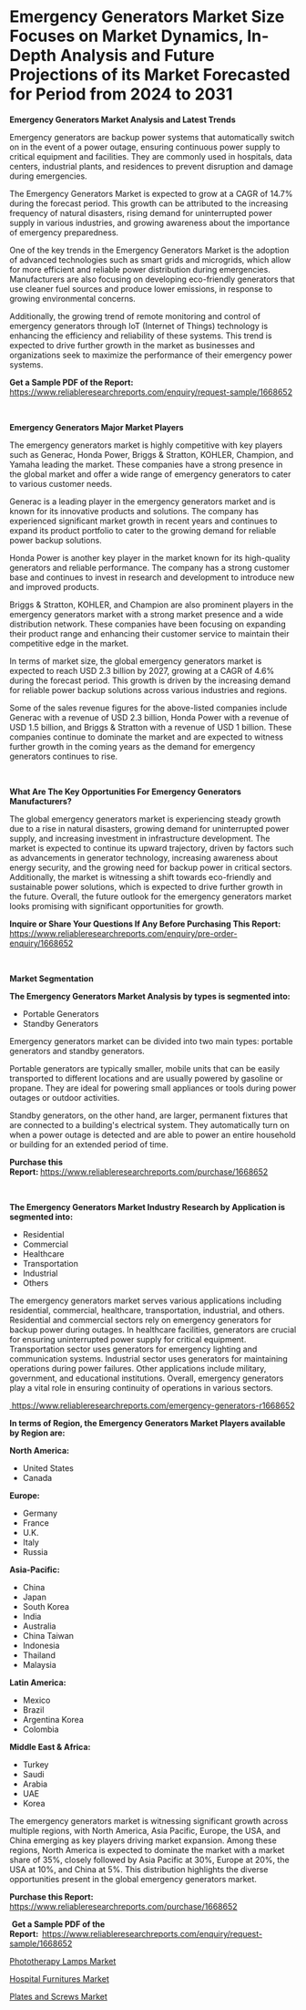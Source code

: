 <p><h1>Emergency Generators Market Size Focuses on Market Dynamics, In-Depth Analysis and Future Projections of its Market Forecasted for Period from 2024 to 2031</h1></p><p><strong>Emergency Generators Market Analysis and Latest Trends</strong></p>
<p><p>Emergency generators are backup power systems that automatically switch on in the event of a power outage, ensuring continuous power supply to critical equipment and facilities. They are commonly used in hospitals, data centers, industrial plants, and residences to prevent disruption and damage during emergencies.</p><p>The Emergency Generators Market is expected to grow at a CAGR of 14.7% during the forecast period. This growth can be attributed to the increasing frequency of natural disasters, rising demand for uninterrupted power supply in various industries, and growing awareness about the importance of emergency preparedness.</p><p>One of the key trends in the Emergency Generators Market is the adoption of advanced technologies such as smart grids and microgrids, which allow for more efficient and reliable power distribution during emergencies. Manufacturers are also focusing on developing eco-friendly generators that use cleaner fuel sources and produce lower emissions, in response to growing environmental concerns.</p><p>Additionally, the growing trend of remote monitoring and control of emergency generators through IoT (Internet of Things) technology is enhancing the efficiency and reliability of these systems. This trend is expected to drive further growth in the market as businesses and organizations seek to maximize the performance of their emergency power systems.</p></p>
<p><strong>Get a Sample PDF of the Report:&nbsp;</strong> <a href="https://www.reliableresearchreports.com/enquiry/request-sample/1668652">https://www.reliableresearchreports.com/enquiry/request-sample/1668652</a></p>
<p>&nbsp;</p>
<p><strong>Emergency Generators Major Market Players</strong></p>
<p><p>The emergency generators market is highly competitive with key players such as Generac, Honda Power, Briggs & Stratton, KOHLER, Champion, and Yamaha leading the market. These companies have a strong presence in the global market and offer a wide range of emergency generators to cater to various customer needs.</p><p>Generac is a leading player in the emergency generators market and is known for its innovative products and solutions. The company has experienced significant market growth in recent years and continues to expand its product portfolio to cater to the growing demand for reliable power backup solutions.</p><p>Honda Power is another key player in the market known for its high-quality generators and reliable performance. The company has a strong customer base and continues to invest in research and development to introduce new and improved products.</p><p>Briggs & Stratton, KOHLER, and Champion are also prominent players in the emergency generators market with a strong market presence and a wide distribution network. These companies have been focusing on expanding their product range and enhancing their customer service to maintain their competitive edge in the market.</p><p>In terms of market size, the global emergency generators market is expected to reach USD 2.3 billion by 2027, growing at a CAGR of 4.6% during the forecast period. This growth is driven by the increasing demand for reliable power backup solutions across various industries and regions.</p><p>Some of the sales revenue figures for the above-listed companies include Generac with a revenue of USD 2.3 billion, Honda Power with a revenue of USD 1.5 billion, and Briggs & Stratton with a revenue of USD 1 billion. These companies continue to dominate the market and are expected to witness further growth in the coming years as the demand for emergency generators continues to rise.</p></p>
<p>&nbsp;</p>
<p><strong>What Are The Key Opportunities For Emergency Generators Manufacturers?</strong></p>
<p><p>The global emergency generators market is experiencing steady growth due to a rise in natural disasters, growing demand for uninterrupted power supply, and increasing investment in infrastructure development. The market is expected to continue its upward trajectory, driven by factors such as advancements in generator technology, increasing awareness about energy security, and the growing need for backup power in critical sectors. Additionally, the market is witnessing a shift towards eco-friendly and sustainable power solutions, which is expected to drive further growth in the future. Overall, the future outlook for the emergency generators market looks promising with significant opportunities for growth.</p></p>
<p><strong>Inquire or Share Your Questions If Any Before Purchasing This Report:</strong> <a href="https://www.reliableresearchreports.com/enquiry/pre-order-enquiry/1668652">https://www.reliableresearchreports.com/enquiry/pre-order-enquiry/1668652</a></p>
<p>&nbsp;</p>
<p><strong>Market Segmentation</strong></p>
<p><strong>The Emergency Generators Market Analysis by types is segmented into:</strong></p>
<p><ul><li>Portable Generators</li><li>Standby Generators</li></ul></p>
<p><p>Emergency generators market can be divided into two main types: portable generators and standby generators. </p><p>Portable generators are typically smaller, mobile units that can be easily transported to different locations and are usually powered by gasoline or propane. They are ideal for powering small appliances or tools during power outages or outdoor activities.</p><p>Standby generators, on the other hand, are larger, permanent fixtures that are connected to a building's electrical system. They automatically turn on when a power outage is detected and are able to power an entire household or building for an extended period of time.</p></p>
<p><strong>Purchase this Report:&nbsp;</strong><a href="https://www.reliableresearchreports.com/purchase/1668652">https://www.reliableresearchreports.com/purchase/1668652</a></p>
<p>&nbsp;</p>
<p><strong>The Emergency Generators Market Industry Research by Application is segmented into:</strong></p>
<p><ul><li>Residential</li><li>Commercial</li><li>Healthcare</li><li>Transportation</li><li>Industrial</li><li>Others</li></ul></p>
<p><p>The emergency generators market serves various applications including residential, commercial, healthcare, transportation, industrial, and others. Residential and commercial sectors rely on emergency generators for backup power during outages. In healthcare facilities, generators are crucial for ensuring uninterrupted power supply for critical equipment. Transportation sector uses generators for emergency lighting and communication systems. Industrial sector uses generators for maintaining operations during power failures. Other applications include military, government, and educational institutions. Overall, emergency generators play a vital role in ensuring continuity of operations in various sectors.</p></p>
<p><a href="https://www.reliableresearchreports.com/emergency-generators-r1668652">&nbsp;https://www.reliableresearchreports.com/emergency-generators-r1668652</a></p>
<p><strong>In terms of Region, the Emergency Generators Market Players available by Region are:</strong></p>
<p>
    <p> <strong> North America: </strong>
        <ul>
            <li>United States</li>
            <li>Canada</li>
        </ul>
        </p> 
    <p> <strong> Europe: </strong>
        <ul>
            <li>Germany</li>
            <li>France</li>
            <li>U.K.</li>
            <li>Italy</li>
            <li>Russia</li>
        </ul>
        </p> 
    <p> <strong> Asia-Pacific: </strong>
        <ul>
            <li>China</li>
            <li>Japan</li>
            <li>South Korea</li>
            <li>India</li>
            <li>Australia</li>
            <li>China Taiwan</li>
            <li>Indonesia</li>
            <li>Thailand</li>
            <li>Malaysia</li>
        </ul>
        </p> 
    <p> <strong> Latin America: </strong>
        <ul>
            <li>Mexico</li>
            <li>Brazil</li>
            <li>Argentina Korea</li>
            <li>Colombia</li>
        </ul>
        </p> 
    <p> <strong> Middle East & Africa: </strong>
        <ul>
            <li>Turkey</li>
            <li>Saudi</li>
            <li>Arabia</li>
            <li>UAE</li>
            <li>Korea</li>
        </ul>
    </p>
    </p>
<p><p>The emergency generators market is witnessing significant growth across multiple regions, with North America, Asia Pacific, Europe, the USA, and China emerging as key players driving market expansion. Among these regions, North America is expected to dominate the market with a market share of 35%, closely followed by Asia Pacific at 30%, Europe at 20%, the USA at 10%, and China at 5%. This distribution highlights the diverse opportunities present in the global emergency generators market.</p></p>
<p><strong>Purchase this Report: </strong><a href="https://www.reliableresearchreports.com/purchase/1668652">https://www.reliableresearchreports.com/purchase/1668652</a></p>
<p>&nbsp;<strong>Get a Sample PDF of the Report:&nbsp;&nbsp;</strong><a href="https://www.reliableresearchreports.com/enquiry/request-sample/1668652">https://www.reliableresearchreports.com/enquiry/request-sample/1668652</a></p>
<p><strong></strong></p>
<p><p><a href="https://www.linkedin.com/pulse/phototherapy-lamps-market-competitive-analysis-trends-forecast-2xwpe?trackingId=tKOo0IiCWjfNsNlz9afkzg%3D%3D">Phototherapy Lamps Market</a></p><p><a href="https://www.linkedin.com/pulse/hospital-furnitures-market-analysis-its-cagr-segmentation-v5ype?trackingId=99vgJDVNF2%2FpE1UUf4NvKw%3D%3D">Hospital Furnitures Market</a></p><p><a href="https://www.linkedin.com/pulse/plates-screws-market-key-successful-business-strategy-forecast-kxzwe?trackingId=ofVD7prAE58mIIK0zZvmrA%3D%3D">Plates and Screws Market</a></p></p>